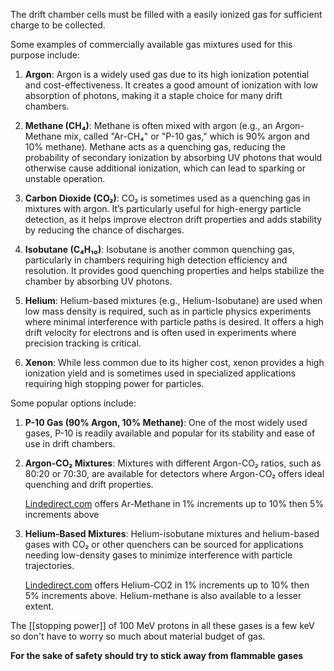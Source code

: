 The drift chamber cells must be filled with a easily ionized gas for sufficient charge to be collected.

Some examples of commercially available gas mixtures used for this purpose include:

 1. **Argon**: Argon is a widely used gas due to its high ionization potential and cost-effectiveness. It creates a good amount of ionization with low absorption of photons, making it a staple choice for many drift chambers.
    
2. **Methane (CH₄)**: Methane is often mixed with argon (e.g., an Argon-Methane mix, called "Ar-CH₄" or "P-10 gas," which is 90% argon and 10% methane). Methane acts as a quenching gas, reducing the probability of secondary ionization by absorbing UV photons that would otherwise cause additional ionization, which can lead to sparking or unstable operation.
    
3. **Carbon Dioxide (CO₂)**: CO₂ is sometimes used as a quenching gas in mixtures with argon. It’s particularly useful for high-energy particle detection, as it helps improve electron drift properties and adds stability by reducing the chance of discharges.
    
4. **Isobutane (C₄H₁₀)**: Isobutane is another common quenching gas, particularly in chambers requiring high detection efficiency and resolution. It provides good quenching properties and helps stabilize the chamber by absorbing UV photons.
    
5. **Helium**: Helium-based mixtures (e.g., Helium-Isobutane) are used when low mass density is required, such as in particle physics experiments where minimal interference with particle paths is desired. It offers a high drift velocity for electrons and is often used in experiments where precision tracking is critical.
    
6. **Xenon**: While less common due to its higher cost, xenon provides a high ionization yield and is sometimes used in specialized applications requiring high stopping power for particles.

Some popular options include:
1. **P-10 Gas (90% Argon, 10% Methane)**: One of the most widely used gases, P-10 is readily available and popular for its stability and ease of use in drift chambers.
    
2. **Argon-CO₂ Mixtures**: Mixtures with different Argon-CO₂ ratios, such as 80:20 or 70:30, are available for detectors where Argon-CO₂ offers ideal quenching and drift properties.
   
   [Lindedirect.com](https://www.lindedirect.com/store/product-search/2?searchCriteria=Argon%20Methane) offers Ar-Methane in 1% increments up to 10% then 5% increments above  
    
3. **Helium-Based Mixtures**: Helium-isobutane mixtures and helium-based gases with CO₂ or other quenchers can be sourced for applications needing low-density gases to minimize interference with particle trajectories.
   
   [Lindedirect.com](https://www.lindedirect.com/store/product-search/2?searchCriteria=Argon%20Methane) offers Helium-CO2  in 1% increments up to 10% then 5% increments above. Helium-methane is also available to a lesser extent.

The [[stopping power]] of 100 MeV protons in all these gases is a few keV so don't have to worry so much about material budget of gas.



**For the sake of safety should try to stick away from flammable gases**
